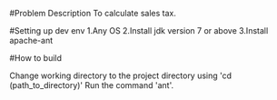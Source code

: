 #Problem Description 
To calculate sales tax.

#Setting up dev env
1.Any OS
2.Install jdk version 7 or above
3.Install apache-ant

#How to build 

Change working directory to the project directory using 'cd (path_to_directory)'
Run the command 'ant'.